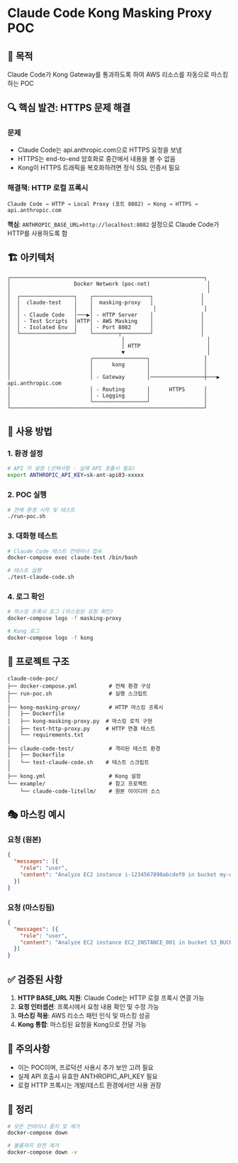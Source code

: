 # Claude Code Kong Masking Proxy POC

## 🎯 목적
Claude Code가 Kong Gateway를 통과하도록 하여 AWS 리소스를 자동으로 마스킹하는 POC

## 🔍 핵심 발견: HTTPS 문제 해결

### 문제
- Claude Code는 api.anthropic.com으로 HTTPS 요청을 보냄
- HTTPS는 end-to-end 암호화로 중간에서 내용을 볼 수 없음
- Kong이 HTTPS 트래픽을 복호화하려면 정식 SSL 인증서 필요

### 해결책: HTTP 로컬 프록시
```
Claude Code → HTTP → Local Proxy (포트 8082) → Kong → HTTPS → api.anthropic.com
```

**핵심**: `ANTHROPIC_BASE_URL=http://localhost:8082` 설정으로 Claude Code가 HTTP를 사용하도록 함

## 🏗️ 아키텍처

```
┌─────────────────────────────────────────────────────────────┐
│                    Docker Network (poc-net)                  │
│                                                              │
│  ┌─────────────────┐    ┌──────────────────┐               │
│  │  claude-test    │    │  masking-proxy   │               │
│  │                 │    │                   │               │
│  │ - Claude Code   │───▶│ - HTTP Server    │               │
│  │ - Test Scripts  │HTTP│ - AWS Masking    │               │
│  │ - Isolated Env  │    │ - Port 8082      │               │
│  └─────────────────┘    └────────┬─────────┘               │
│                                   │                          │
│                                   │ HTTP                     │
│                                   ▼                          │
│                         ┌─────────────────┐                 │
│                         │      kong       │                 │
│                         │                 │                 │
│                         │ - Gateway       │─────────────────┼───▶ api.anthropic.com
│                         │ - Routing       │      HTTPS      │
│                         │ - Logging       │                 │
│                         └─────────────────┘                 │
└─────────────────────────────────────────────────────────────┘
```

## 🚀 사용 방법

### 1. 환경 설정
```bash
# API 키 설정 (선택사항 - 실제 API 호출시 필요)
export ANTHROPIC_API_KEY=sk-ant-api03-xxxxx
```

### 2. POC 실행
```bash
# 전체 환경 시작 및 테스트
./run-poc.sh
```

### 3. 대화형 테스트
```bash
# Claude Code 테스트 컨테이너 접속
docker-compose exec claude-test /bin/bash

# 테스트 실행
./test-claude-code.sh
```

### 4. 로그 확인
```bash
# 마스킹 프록시 로그 (마스킹된 요청 확인)
docker-compose logs -f masking-proxy

# Kong 로그
docker-compose logs -f kong
```

## 📁 프로젝트 구조

```
claude-code-poc/
├── docker-compose.yml          # 전체 환경 구성
├── run-poc.sh                  # 실행 스크립트
│
├── kong-masking-proxy/         # HTTP 마스킹 프록시
│   ├── Dockerfile
│   ├── kong-masking-proxy.py  # 마스킹 로직 구현
│   ├── test-http-proxy.py     # HTTP 연결 테스트
│   └── requirements.txt
│
├── claude-code-test/           # 격리된 테스트 환경
│   ├── Dockerfile
│   └── test-claude-code.sh    # 테스트 스크립트
│
├── kong.yml                    # Kong 설정
└── example/                    # 참고 프로젝트
    └── claude-code-litellm/    # 원본 아이디어 소스
```

## 🎭 마스킹 예시

### 요청 (원본)
```json
{
  "messages": [{
    "role": "user",
    "content": "Analyze EC2 instance i-1234567890abcdef0 in bucket my-data-bucket"
  }]
}
```

### 요청 (마스킹됨)
```json
{
  "messages": [{
    "role": "user",
    "content": "Analyze EC2 instance EC2_INSTANCE_001 in bucket S3_BUCKET_001"
  }]
}
```

## ✅ 검증된 사항

1. **HTTP BASE_URL 지원**: Claude Code는 HTTP 로컬 프록시 연결 가능
2. **요청 인터셉션**: 프록시에서 요청 내용 확인 및 수정 가능
3. **마스킹 적용**: AWS 리소스 패턴 인식 및 마스킹 성공
4. **Kong 통합**: 마스킹된 요청을 Kong으로 전달 가능

## 🚨 주의사항

- 이는 POC이며, 프로덕션 사용시 추가 보안 고려 필요
- 실제 API 호출시 유효한 ANTHROPIC_API_KEY 필요
- 로컬 HTTP 프록시는 개발/테스트 환경에서만 사용 권장

## 🔄 정리

```bash
# 모든 컨테이너 중지 및 제거
docker-compose down

# 볼륨까지 완전 제거
docker-compose down -v
```